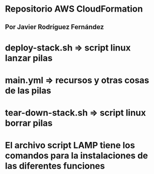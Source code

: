 # Repositorio AWS CloudFormation 
## Por Javier Rodríguez Fernández
#
#
# deploy-stack.sh => script linux lanzar pilas
# main.yml => recursos y otras cosas de las pilas
# tear-down-stack.sh => script linux borrar pilas

# El archivo script LAMP tiene los comandos para la instalaciones de las diferentes funciones